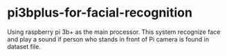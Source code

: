 # pi3bplus-for-facial-recognition

Using raspberry pi 3b+ as the main processor. This system recognize face and play a sound if person who stands in front of Pi camera is found in dataset file.